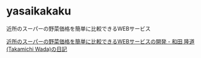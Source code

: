# yasaikakaku
近所のスーパーの野菜価格を簡単に比較できるWEBサービス

[近所のスーパーの野菜価格を簡単に比較できるWEBサービスの開発 \- 和田 隆道 \(Takamichi Wada\)の日記](https://person.hatenablog.jp/entry/2020/09/30/000000)
